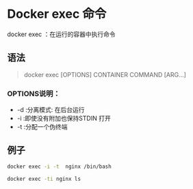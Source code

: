 # Docker exec 命令

docker exec ：在运行的容器中执行命令

## 语法

> docker exec [OPTIONS] CONTAINER COMMAND [ARG...]

### OPTIONS说明：

- -d :分离模式: 在后台运行
- -i :即使没有附加也保持STDIN 打开
- -t :分配一个伪终端

## 例子

```sh 
docker exec -i -t  nginx /bin/bash

docker exec -ti nginx ls
```
